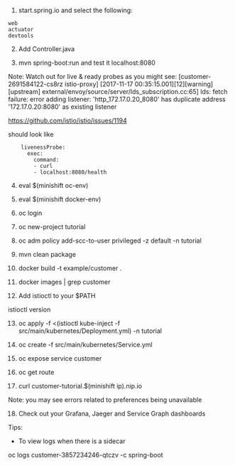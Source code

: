 


1. start.spring.io and select the following:
```
web
actuator
devtools
```

2. Add Controller.java 

3. mvn spring-boot:run and test it localhost:8080

Note: Watch out for live & ready probes as you might see: [customer-2691584122-cs8rz istio-proxy] [2017-11-17 00:35:15.001][12][warning][upstream] external/envoy/source/server/lds_subscription.cc:65] lds: fetch failure: error adding listener: 'http_172.17.0.20_8080' has duplicate address '172.17.0.20:8080' as existing listener

https://github.com/istio/istio/issues/1194

should look like

        livenessProbe:
          exec:
            command: 
            - curl
            - localhost:8080/health

4. eval $(minishift oc-env)

5. eval $(minishift docker-env)

6. oc login

7. oc new-project tutorial

8. oc adm policy add-scc-to-user privileged -z default -n tutorial

9. mvn clean package

10. docker build -t example/customer .

11. docker images | grep customer

12. Add istioctl to your $PATH

istioctl version

13. oc apply -f <(istioctl kube-inject -f src/main/kubernetes/Deployment.yml) -n tutorial

14. oc create -f src/main/kubernetes/Service.yml

15. oc expose service customer

16. oc get route

17. curl customer-tutorial.$(minishift ip).nip.io

Note: you may see errors related to preferences being unavailable

18. Check out your Grafana, Jaeger and Service Graph dashboards

Tips:

* To view logs when there is a sidecar

oc logs customer-3857234246-qtczv -c spring-boot

